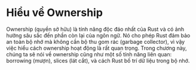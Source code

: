 # Hiểu về Ownership

Ownership (quyền sở hữu) là tính năng độc đáo nhất của Rust và có ảnh hưởng sâu
sắc đến phần còn lại của ngôn ngữ. Nó cho phép Rust đảm bảo an toàn bộ nhớ mà
không cần bộ thu gom rác (garbage collector), vì vậy việc hiểu cách ownership
hoạt động là rất quan trọng. Trong chương này, chúng ta sẽ nói về ownership cũng
như một số tính năng liên quan: borrowing (mượn), slices (lát cắt), và cách Rust
bố trí dữ liệu trong bộ nhớ.
